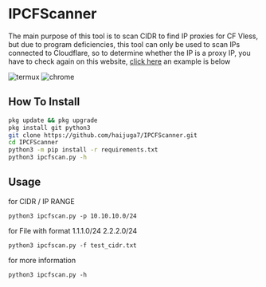 # IPCFScanner

The main purpose of this tool is to scan CIDR to find IP proxies for CF Vless, but due to program deficiencies, this tool can only be used to scan IPs connected to Cloudflare, so to determine whether the IP is a proxy IP, you have to check again on this website, [click here](https://cfip-check.pages.dev/)
an example is below

![termux](https://raw.githubusercontent.com/haijuga7/IPCFScanner/main/src/Screenshot_20231221-230839_Termux.png) ![chrome](https://raw.githubusercontent.com/haijuga7/IPCFScanner/main/src/Screenshot_20231221-231714_Chrome.png)

## How To Install

```sh
pkg update && pkg upgrade
pkg install git python3
git clone https://github.com/haijuga7/IPCFScanner.git
cd IPCFScanner
python3 -m pip install -r requirements.txt
python3 ipcfscan.py -h
```

## Usage

for CIDR / IP RANGE
```
python3 ipcfscan.py -p 10.10.10.0/24
```
for File with format
1.1.1.0/24
2.2.2.0/24
```
python3 ipcfscan.py -f test_cidr.txt
```
for more information
```
python3 ipcfscan.py -h
```
